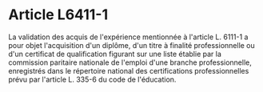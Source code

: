 # Article L6411-1

La validation des acquis de l'expérience mentionnée à l'article L. 6111-1 a pour objet l'acquisition d'un diplôme, d'un titre à finalité professionnelle ou d'un certificat de qualification figurant sur une liste établie par la commission paritaire nationale de l'emploi d'une branche professionnelle, enregistrés dans le répertoire national des certifications professionnelles prévu par l'article L. 335-6 du code de l'éducation.